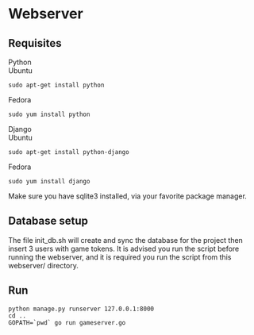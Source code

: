 Webserver
=========

Requisites
----------
Python  
Ubuntu  

    sudo apt-get install python  

Fedora  

    sudo yum install python  

Django  
Ubuntu  

    sudo apt-get install python-django  

Fedora  

    sudo yum install django
    
Make sure you have sqlite3 installed, via your favorite package manager.
    
Database setup
--------------

The file init_db.sh will create and sync the database for the project then insert 3 users with game tokens.
It is advised you run the script before running the webserver, and it is required you run the script from
this webserver/ directory.

Run
---

    python manage.py runserver 127.0.0.1:8000  
	cd ..  
	GOPATH=`pwd` go run gameserver.go  
